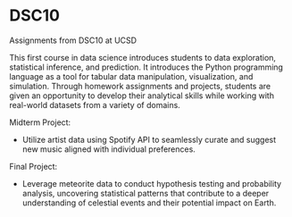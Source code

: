 # DSC10
 Assignments from DSC10 at UCSD

This first course in data science introduces students to data exploration, statistical inference, and prediction. It introduces the Python programming language as a tool for tabular data manipulation, visualization, and simulation. Through homework assignments and projects, students are given an opportunity to develop their analytical skills while working with real-world datasets from a variety of domains.

 Midterm Project:
 - Utilize artist data using Spotify API to seamlessly curate and suggest new music aligned with individual preferences.

 Final Project:
 - Leverage meteorite data to conduct hypothesis testing and probability analysis, uncovering statistical patterns that contribute to a deeper understanding of celestial events and their potential impact on Earth. 
